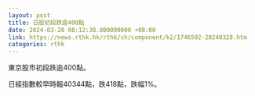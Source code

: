 ```yaml
---
layout: post
title: 日股初段跌逾400點
date: 2024-03-28 08:12:38.000000000 +08:00
link: https://news.rthk.hk/rthk/ch/component/k2/1746592-20240328.htm
categories: rthk
---
```


東京股市初段跌逾400點。

日經指數較早時報40344點，跌418點，跌幅1%。
